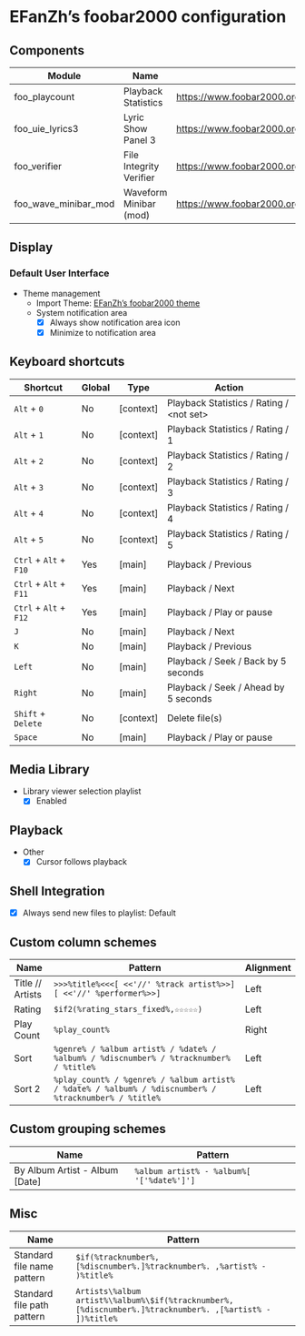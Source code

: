 # EFanZh’s foobar2000 configuration

## Components

| Module               | Name                    | Link                                                              |
| -------------------- | ----------------------- | ----------------------------------------------------------------- |
| foo_playcount        | Playback Statistics     | <https://www.foobar2000.org/components/view/foo_playcount>        |
| foo_uie_lyrics3      | Lyric Show Panel 3      | <https://www.foobar2000.org/components/view/foo_uie_lyrics3>      |
| foo_verifier         | File Integrity Verifier | <https://www.foobar2000.org/components/view/foo_verifier>         |
| foo_wave_minibar_mod | Waveform Minibar (mod)  | <https://www.foobar2000.org/components/view/foo_wave_minibar_mod> |

## Display

### Default User Interface

- Theme management
  - Import Theme: [EFanZh’s foobar2000 theme](https://efanzh.org/resources/foobar2000-theme.fth)
  - System notification area
    - [x] Always show notification area icon
    - [x] Minimize to notification area

## Keyboard shortcuts

| Shortcut               | Global | Type      | Action                                    |
| ---------------------- | ------ | --------- | ----------------------------------------- |
| `Alt` + `0`            | No     | [context] | Playback Statistics / Rating / \<not set> |
| `Alt` + `1`            | No     | [context] | Playback Statistics / Rating / 1          |
| `Alt` + `2`            | No     | [context] | Playback Statistics / Rating / 2          |
| `Alt` + `3`            | No     | [context] | Playback Statistics / Rating / 3          |
| `Alt` + `4`            | No     | [context] | Playback Statistics / Rating / 4          |
| `Alt` + `5`            | No     | [context] | Playback Statistics / Rating / 5          |
| `Ctrl` + `Alt` + `F10` | Yes    | [main]    | Playback / Previous                       |
| `Ctrl` + `Alt` + `F11` | Yes    | [main]    | Playback / Next                           |
| `Ctrl` + `Alt` + `F12` | Yes    | [main]    | Playback / Play or pause                  |
| `J`                    | No     | [main]    | Playback / Next                           |
| `K`                    | No     | [main]    | Playback / Previous                       |
| `Left`                 | No     | [main]    | Playback / Seek / Back by 5 seconds       |
| `Right`                | No     | [main]    | Playback / Seek / Ahead by 5 seconds      |
| `Shift` + `Delete`     | No     | [context] | Delete file(s)                            |
| `Space`                | No     | [main]    | Playback / Play or pause                  |

## Media Library

- Library viewer selection playlist
  - [x] Enabled

## Playback

- Other
  - [x] Cursor follows playback

## Shell Integration

- [x] Always send new files to playlist: Default

## Custom column schemes

| Name             | Pattern                                                                                               | Alignment |
| ---------------- | ----------------------------------------------------------------------------------------------------- | --------- |
| Title // Artists | `>>>%title%<<<[ <<'//' %track artist%>>][ <<'//' %performer%>>]`                                      | Left      |
| Rating           | `$if2(%rating_stars_fixed%,☆☆☆☆☆)`                                                                    | Left      |
| Play Count       | `%play_count%`                                                                                        | Right     |
| Sort             | `%genre% / %album artist% / %date% / %album% / %discnumber% / %tracknumber% / %title%`                | Left      |
| Sort 2           | `%play_count% / %genre% / %album artist% / %date% / %album% / %discnumber% / %tracknumber% / %title%` | Left      |

## Custom grouping schemes

| Name                           | Pattern                                   |
| ------------------------------ | ----------------------------------------- |
| By Album Artist - Album [Date] | `%album artist% - %album%[ '['%date%']']` |

## Misc

| Name                       | Pattern                                                                                                 |
| -------------------------- | ------------------------------------------------------------------------------------------------------- |
| Standard file name pattern | `$if(%tracknumber%,[%discnumber%.]%tracknumber%. ,%artist% - )%title%`                                  |
| Standard file path pattern | `Artists\%album artist%\%album%\$if(%tracknumber%,[%discnumber%.]%tracknumber%. ,[%artist% - ])%title%` |

